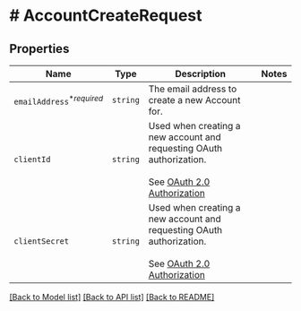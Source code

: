 # # AccountCreateRequest



## Properties

Name | Type | Description | Notes
------------ | ------------- | ------------- | -------------
| `emailAddress`<sup>*_required_</sup> | ```string``` |  The email address to create a new Account for.  |  |
| `clientId` | ```string``` |  Used when creating a new account and requesting OAuth authorization.<br><br>See [OAuth 2.0 Authorization](https://app.hellosign.com/api/oauthWalkthrough#OAuthAuthorization)  |  |
| `clientSecret` | ```string``` |  Used when creating a new account and requesting OAuth authorization.<br><br>See [OAuth 2.0 Authorization](https://app.hellosign.com/api/oauthWalkthrough#OAuthAuthorization)  |  |

[[Back to Model list]](../../README.md#models) [[Back to API list]](../../README.md#endpoints) [[Back to README]](../../README.md)
